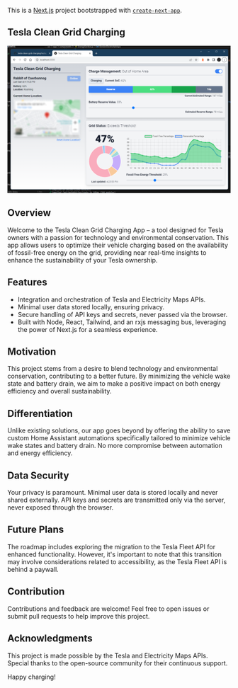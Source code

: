 This is a [Next.js](https://nextjs.org/) project bootstrapped with [`create-next-app`](https://github.com/vercel/next.js/tree/canary/packages/create-next-app).

## Tesla Clean Grid Charging

![Screenshot of the application](https://github.com/jbelew/tesla-clean-grid-charging/blob/master/public/screenshot.png?raw=true)

## Overview

Welcome to the Tesla Clean Grid Charging App – a tool designed for Tesla owners with a passion for technology and environmental conservation. This app allows users to optimize their vehicle charging based on the availability of fossil-free energy on the grid, providing near real-time insights to enhance the sustainability of your Tesla ownership.

## Features

- Integration and orchestration of Tesla and Electricity Maps APIs.
- Minimal user data stored locally, ensuring privacy.
- Secure handling of API keys and secrets, never passed via the browser.
- Built with Node, React, Tailwind, and an rxjs messaging bus, leveraging the power of Next.js for a seamless experience.

## Motivation

This project stems from a desire to blend technology and environmental conservation, contributing to a better future. By minimizing the vehicle wake state and battery drain, we aim to make a positive impact on both energy efficiency and overall sustainability.

## Differentiation

Unlike existing solutions, our app goes beyond by offering the ability to save custom Home Assistant automations specifically tailored to minimize vehicle wake states and battery drain. No more compromise between automation and energy efficiency.

## Data Security

Your privacy is paramount. Minimal user data is stored locally and never shared externally. API keys and secrets are transmitted only via the server, never exposed through the browser.

## Future Plans

The roadmap includes exploring the migration to the Tesla Fleet API for enhanced functionality. However, it's important to note that this transition may involve considerations related to accessibility, as the Tesla Fleet API is behind a paywall.

## Contribution

Contributions and feedback are welcome! Feel free to open issues or submit pull requests to help improve this project.

## Acknowledgments

This project is made possible by the Tesla and Electricity Maps APIs. Special thanks to the open-source community for their continuous support.

Happy charging!

